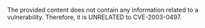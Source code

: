 The provided content does not contain any information related to a vulnerability. Therefore, it is UNRELATED to CVE-2003-0497.